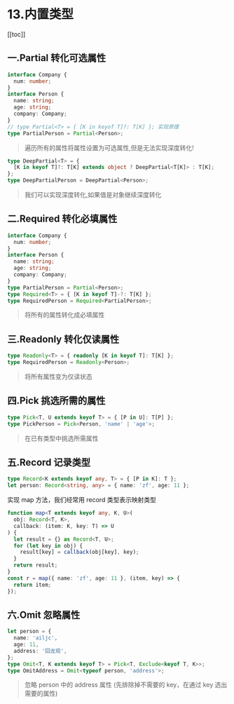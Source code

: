 # 13.内置类型

[[toc]]

## 一.Partial 转化可选属性

```ts
interface Company {
  num: number;
}
interface Person {
  name: string;
  age: string;
  company: Company;
}
// type Partial<T> = { [K in keyof T]?: T[K] }; 实现原理
type PartialPerson = Partial<Person>;
```

> 遍历所有的属性将属性设置为可选属性,但是无法实现深度转化!

```ts
type DeepPartial<T> = {
  [K in keyof T]?: T[K] extends object ? DeepPartial<T[K]> : T[K];
};
type DeepPartialPerson = DeepPartial<Person>;
```

> 我们可以实现深度转化,如果值是对象继续深度转化

## 二.Required 转化必填属性

```ts
interface Company {
  num: number;
}
interface Person {
  name: string;
  age: string;
  company: Company;
}
type PartialPerson = Partial<Person>;
type Required<T> = { [K in keyof T]-?: T[K] };
type RequiredPerson = Required<PartialPerson>;
```

> 将所有的属性转化成必填属性

## 三.Readonly 转化仅读属性

```ts
type Readonly<T> = { readonly [K in keyof T]: T[K] };
type RequiredPerson = Readonly<Person>;
```

> 将所有属性变为仅读状态

## 四.Pick 挑选所需的属性

```ts
type Pick<T, U extends keyof T> = { [P in U]: T[P] };
type PickPerson = Pick<Person, 'name' | 'age'>;
```

> 在已有类型中挑选所需属性

## 五.Record 记录类型

```ts
type Record<K extends keyof any, T> = { [P in K]: T };
let person: Record<string, any> = { name: 'zf', age: 11 };
```

实现 map 方法，我们经常用 record 类型表示映射类型

```ts
function map<T extends keyof any, K, U>(
  obj: Record<T, K>,
  callback: (item: K, key: T) => U
) {
  let result = {} as Record<T, U>;
  for (let key in obj) {
    result[key] = callback(obj[key], key);
  }
  return result;
}
const r = map({ name: 'zf', age: 11 }, (item, key) => {
  return item;
});
```

## 六.Omit 忽略属性

```ts
let person = {
  name: 'ailjc',
  age: 11,
  address: '回龙观',
};
type Omit<T, K extends keyof T> = Pick<T, Exclude<keyof T, K>>;
type OmitAddress = Omit<typeof person, 'address'>;
```

> 忽略 person 中的 address 属性 (先排除掉不需要的 key，在通过 key 选出需要的属性)
